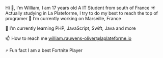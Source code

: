 Hi 👋, I'm William, I am 17 years old
A IT Student from south of France ☀️ Actually studying in La Plateforme, I try to do my best to reach the top of programer
🔭 I’m currently working on Marseille, France

🌱 I’m currently learning PHP, JavaScript, Swift, Java and more

📫 How to reach me william.rauwens-oliver@laplateforme.io

⚡ Fun fact I am a best Fortnite Player
